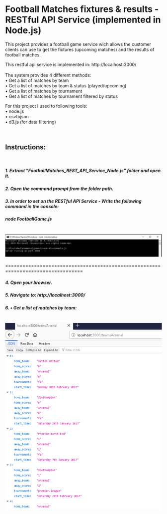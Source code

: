 # Football Matches fixtures &amp; results - RESTful API Service (implemented in Node.js)

This project provides a football game service wich allows the customer clients can use to get the fixtures (upcoming
matches) and the results of football matches.

This restful api service is implemented in: http://localhost:3000/\
<br/>
The system provides 4 different methods:
<br/>
•	Get a list of matches by team
<br/>
•	Get a list of matches by team & status (played/upcoming)
<br/>
•	Get a list of matches by tournament
<br/>
•	Get a list of matches by tournament filtered by status

For this project I used to following tools:
<br/>
•	node.js
<br/>
•	csvtojson
<br/>
•	d3.js (for data filtering)


<br/>
<h2>Instructions:</h2>
<br/>                                                                                                                              
<div>
    <h5>1. Extract "FootballMatches_REST_API_Service_Node.js" folder and open it.
    </h5>
    <h5>2. Open the command prompt from the folder path.
    </h5>
    <h5>3. In order to set on the RESTful API Service - Write the following command in the console:
    </h5>
     <h5>node FootballGame.js
    </h5>
    <br/>
    <img src="Screenshots/Screenshot1.png" width="800">
    <br/>    <br/>        
</div>
<span>=================================================================================</span>
<div>
    <h5>4. Open your browser.
          </h5>
        <h5>5. Navigate to: http://localhost:3000/
          </h5>
    <h5>6. •	Get a list of matches by team:            
          </h5>
    <br/>
    <img src="Screenshots/Screenshot2.png" width="800">
</div>

